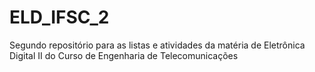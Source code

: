 # ELD_IFSC_2
Segundo repositório para as listas e atividades da matéria de Eletrônica Digital II do Curso de Engenharia de Telecomunicações 
